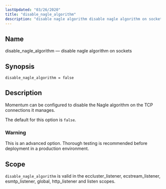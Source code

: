 ```yaml
---
lastUpdated: "03/26/2020"
title: "disable_nagle_algorithm"
description: "disable nagle algorithm disable nagle algorithm on sockets disable nagle algorithm false Momentum can be configured to disable the Nagle algorithm on the TCP connections it manages The default for this option is false This is an advanced option Thorough testing is recommended before deployment in a production environment disable..."
---
```


<a name="conf.ref.disable_nagle_algorithm"></a> 
## Name

disable_nagle_algorithm — disable nagle algorithm on sockets

## Synopsis

`disable_nagle_algorithm = false`

<a name="idp8917712"></a> 
## Description

Momentum can be configured to disable the Nagle algorithm on the TCP connections it manages.

The default for this option is `false`.

### Warning

This is an advanced option. Thorough testing is recommended before deployment in a production environment.

<a name="idp8921200"></a> 
## Scope

`disable_nagle_algorithm` is valid in the eccluster_listener, ecstream_listener, esmtp_listener, global, http_listener and listen scopes.